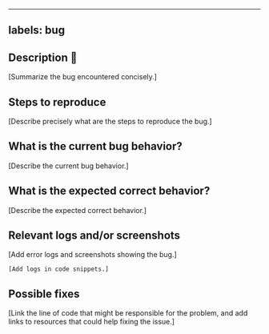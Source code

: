   ---
labels: bug
  ---

## Description :bug:

[Summarize the bug encountered concisely.]


## Steps to reproduce

[Describe precisely what are the steps to reproduce the bug.]


## What is the current bug behavior?

[Describe the current bug behavior.]


## What is the expected correct behavior?

[Describe the expected correct behavior.]


## Relevant logs and/or screenshots

[Add error logs and screenshots showing the bug.]

```
[Add logs in code snippets.]
```


## Possible fixes

[Link the line of code that might be responsible for the problem, and add links
to resources that could help fixing the issue.]
